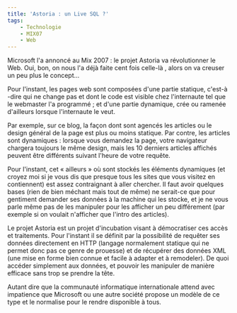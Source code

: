 ```yaml
---
title: 'Astoria : un Live SQL ?'
tags:
    - Technologie
    - MIX07
    - Web
---
```


Microsoft l'a annoncé au Mix 2007&nbsp;: le projet Astoria va révolutionner le
Web. Oui, bon, on nous l'a déjà faite cent fois celle-là , alors on va creuser
un peu plus le concept…

Pour l'instant, les pages web sont composées d'une partie statique, c'est-à
-dire qui ne change pas et dont le code est visible chez l'internaute tel que le
webmaster l'a programmé ; et d'une partie dynamique, crée ou ramenée d'ailleurs
lorsque l'internaute le veut.

Par exemple, sur ce blog, la façon dont sont agencés les articles ou le design
général de la page est plus ou moins statique. Par contre, les articles sont
dynamiques&nbsp;: lorsque vous demandez la page, votre navigateur chargera
toujours le même design, mais les 10 derniers articles affichés peuvent être
différents suivant l'heure de votre requête.

Pour l'instant, cet «&nbsp;ailleurs&nbsp;» où sont stockés les éléments
dynamiques (et croyez moi si je vous dis que presque tous les sites que vous
visitez en contiennent) est assez contraignant à aller chercher. Il faut avoir
quelques bases (rien de bien méchant mais tout de même) ne serait-ce que pour
gentiment demander ses données à la machine qui les stocke, et je ne vous parle
même pas de les manipuler pour les afficher un peu différement (par exemple si
on voulait n'afficher que l'intro des articles).

Le projet Astoria est un projet d'incubation visant à démocratiser ces accès et
traitements. Pour l'instant il se définit par la possibilité de requêter ses
données directement en HTTP (langage normalement statique qui ne permet donc pas
ce genre de prouesse) et de récupérer des données XML (une mise en forme bien
connue et facile à adapter et à remodeler). De quoi accéder simplement aux
données, et pouvoir les manipuler de manière efficace sans trop se prendre la
tête.

Autant dire que la communauté informatique internationale attend avec impatience
que Microsoft ou une autre société propose un modèle de ce type et le normalise
pour le rendre disponible à tous.
